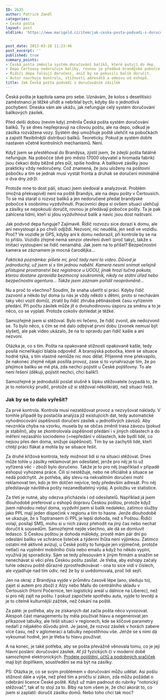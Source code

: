 ```yaml
---
ID: 2635
author: Patrick Zandl
categories:
- Česká pošta
layout: post
oldlink: 'https://www.marigold.cz/item/jak-ceska-posta-podvadi-s-dorucovanim-zasilek

  '
post_date: 2013-03-18 11:23:46
post_excerpt: ''
published: true
summary_points:
- Česká pošta změnila systém doručování balíků, které putují do dep.
- Depo Čertousy nedoručuje balíky, rovnou je předává brandýské pobočce.
- Řidiči depa falšují doručení, aniž by se pokusili balík doručit.
- Autor navrhuje kontrolu, stížnosti adresátů a odezvu od eshopů.
title: Jak Česká pošta podvádí s doručováním zásilek
---
```


<p>Česká pošta je kapitola sama pro sebe. Uznávám, že kolos s desetitisíci zaměstnanci je těžké uřídit a nebrblal bych, kdyby šlo o jednotlivá pochybení. Dneska vám ale ukážu, jak nefunguje celý systém doručování balíkových zásilek.</p>


<p>Před delší dobou (nevím kdy) změnila Česká pošta systém doručování balíků. Ty se dnes nepřepravují na cílovou poštu, ale na depo, odkud je zásilka rozvážena vozy. Systém dep umožňuje poště ulehčit na pobočkách a zajistit flexibilnější distribuci balíků. Teoreticky. Pokud je systém dobře nastaven včetně kontrolních mechanismů. Není.</p>

<p>Když jsem se přestěhoval do Brandýsa, zjistil jsem, že zdejší pošta fatálně nefunguje. Na pobočce (dvě pro město 17000 obyvatel a hromada fabrik) jsou čekací doby běžně přes půl, spíše hodina. A balíkové zásilky jsou prakticky vždy nedoručeny. Což znamená, že jsou uloženy na poštovní pobočku a tím se jednak musí vystát fronta a druhak se doručení minimálně o dva dny zdrží.</p>

<p>Protože mne to dost pálí, situaci jsem sledoval a analyzovat. Problém (možná překvapivě) není na poště Brandýs, ale na depu pošty v Čertousích. To se má starat o rozvoz balíků a jen nedoručené předat brandýské pobočce k osobnímu vyzdvihnutí. Pracovníci depa si ovšem situaci ulehčují a zásilky se nepokouší doručit, rovnou je předávají pobočce pošty. Ta je pak zahlcena lidmi, kteří si jdou vyzdvihnout balík a navíc jsou dost naštvaní.</p>

<p>Jak podvod depa funguje? Zajímavě. Řidič rozvozu sice dorazí k domu, ale ani nevystoupí a po chvíli odjíždí. Nezvoní, nic neudělá, jen sedí ve vozidlu. Proč? Ve vozidle je GPS, kdyby ani k domu nedorazil, při kontrole by se na to přišlo. Vozidlo zřejmě nemá senzor otevření dveří (proč taky), takže s imitací vystoupení se řidič nenamáhá. Jak jsem na to přišel? Bezpečnostní kamera se záznamem je mocná čarodějka...</p>

<p><em>Faktická poznámka: píšete mi, proč tady není to video. Důvod je jednoduchý, už jsem si s tím jednou naběhl. Kamera nesmí snímat veřejně přístupné prostranství bez registrace u UOOU, jinak hrozí tučná pokuta, kterou dostane zpravidla bezmocný soukromník, nikdy ne státní úřad nebo bezpečnostní agentura… Takže jsem záznam pořídil neoprávněně...</em></p>

<p>Nu a proč to všechno? Soudím, že snaha ušetřit si práci. Kdyby řidič zazvonil a někdo byl doma (u nás je vždy někdo s dětmi, proto si nechávám taky věci vozit domů), ztratil by řidič zhruba pětinásobek času vyřízením předání. Při počtu zásilek může jít o dvouhodinovou úsporu za směnu a to je něco, co se vyplatí. Protože cokoliv dohledat je těžké.</p>

<p>Samozřejmě jsem si stěžoval. Bylo mi řečeno, že řidič zvonil, ale nedozvonil se. To bylo něco, s čím se mě dalo odbývat první dobu (zvonek nemusí být slyšet), ale pak video ukázalo, že na to opravdu pan řidič kašle a ani nezvoní.</p>

<p>Otázka je, co s tím. Pošta na opakované stížnosti opakovaně kašle, tedy posílá nicneříkající blabla odpověď. A bransýská pobočka, které se situace hodně týká, s tím vlastně nemůže nic moc dělat. Příjemně mne překvapilo, že nakonec zřejmě nějak posílila provoz, zase si to vynahrazuje tím, že po přejímce balíku se mě ptá, zda nechci pojistit u České pojišťovny. To ale není řešení (děkuji, pojistit nechci, chci balík!).</p>

<p>Samozřejmě je jednodušší poslat slušně k šípku stěžovatele (vypadá to, že je to notorický prudič, protože už si stěžoval několikrát), než situaci řešit.</p>

<h3>Jak by se to dalo vyřešit?</h3>
<p>Za prvé kontrola. Kontrola musí nezatěžovat provoz a nezvyšovat náklady. V tomhle případě by postačila analýza již existujících dat, tedy automatické vyhodnocování úspěšnosti doručení zásilek u jednotlivých závozů. Aby nevznikla chyba na vzorku, musela by se občas změnit trasa závozu (pokud je stabilní), aby se zkontrolovala úspěšnost předání i v jiných oblastech a do měření nezasáhlo sociodemo (=nepředání v oblastech, kde bydlí lidé, co nejsou přes den doma, snižuje úspěšnost). Tím by se zachytili lidé, kteří chtějí práci flákat a mohla by se situace řešit.</p>

<p>Za druhé křížová kontrola, tedy možnost lidí si na situaci stěžovat. Dnes může tohle u zásilky reklamovat jen odesílatel, jenže pro něj je to už vyřízená věc - zboží bylo doručeno. Takže je to pro něj (například v případě eshopu) vyhozená práce. Čili si nestěžuje, nebo ne oficiálně a situace se nedá podchytit. Je potřeba, aby slevu na nekvalitním doručení mohl reklamovat ten, kdo je tím dotčen nejvíce, tedy především adresát. Pro něj představuje návštěva pošty nezanedbatelný výdaj. A položku ve statistice.</p>

<p>Za třetí je nutné, aby odezva přicházela i od odesílatelů. Například já jsem dlouhodobě preferoval u eshopů dopravu Českou poštou, protože když jsem náhodou nebyl doma, vyzdvihl jsem si balík nedaleko, zatímco služby jako PPL mají jeden dispečink v regionu a tím to hasne. Jenže dlouhodobě se ukazuje, že s Toptransem či PPL je lepší dohoda, než s Poštou. Řidiči volají, posílají SMS, mohu si u nich závoz přehodit na jiný čas nebo nechat doručit k sousedům. Samozřejmě nejde všechno, ale dá se domluvit ledasco. S Českou poštou je dohoda málokdy, prostě mám pár dní po odeslání balíku ve schránce lísteček a týdenní lhůta není výjimkou. Zatímco ostatní mě aktivně avizují, u České pošty to funguje jen výjimečně, protože netlačí na vyplnění mobilního čísla nebo emailu a když ho někdo vyplní, využívá jej sporadicky. Sám se tedy přesouvám k jiným firmám a snažím se nenechávat si věci přes Českou poštu zasílat. Je třeba, aby eshopy začaly tuhle odezvu poště důrazně zprostředkovávat - ona to sice vidí v číslech, ale vyjadřuje nad tím údiv, než že by si uvědomovala, proč lidi sejří.</p>

<p>Jen na okraj: z Brandýsa vyjde v průměru časově lépe (ano, sleduju to), zajet si autem pro zboží z Alzy nebo Mallu do centrálního skladu v Čertousích (Horní Počernice, ten logistický areál u dálnice na Liberec), než si pro něj zajít na poštu. I pokud započtete spotřebu auta, vyjde to levněji a je to citelně kulturnější zážitek, než čekání na poště.</p>

<p>Za páté: je potřeba, aby ze získaných dat začla pošta něco vyvozovat. Alespoň část managementu by měla používat hlavu a negenerovat jen příkazové tabulky, ale řešit situaci v regionech, kde se klíčové parametry nedaří z nějakého důvodu plnit. Je jasné, že rozvoz zásilek v horách zabere více času, než v aglomeraci a tabulky nepostihnou vše. Jenže se s nimi dá vykoumat hodně, jen je třeba tu hlavu používat.</p>

<p>A na konec, je také potřeba, aby se pošta převážně věnovala tomu, co je její hlavní poslání: doručování zásilek. Ať již fyzických či v moderní době samozřejmě elektronických. <a href="http://www.prazskypatriot.cz/proc-jsou-na-poste-nevrli-musi-nabizet-ponozky-a-hasicaky/">Prodeje pojištění, účtů a podobných sračiček</a> mají být doplňkem, soustředění se má být na zásilky.</p>

<p>PS: Otázka je, co se svým problémem v doručování můžu udělat. Asi pošlu stížnost dále a výše, než před tím a pročtu si zákon, zda můžu požádat o odebrání licence České poště. Když už mám padnout do rubriky "notorický stěžovač", tak ať to stojí za to. Blbý na tom všem je, že chci akorát to, co jsem si zaplatil: doručit zásilku domů. Nebo toho chci tak moc?</p>